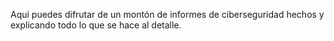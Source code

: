 Aqui puedes difrutar de un montón de informes de ciberseguridad hechos  y explicando todo lo que se hace al detalle.
